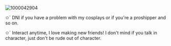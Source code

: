 ![1000042904](https://github.com/user-attachments/assets/fb3c0311-c1b5-4102-b9fb-de16ffa9b8e9)

✩ˊ DNI if you have a problem with my cosplays or if you're a proshipper and so on. 

✩ˊ Interact anytime, I love making new friends! I don't mind if you talk in character, just don't be rude out of character. 
